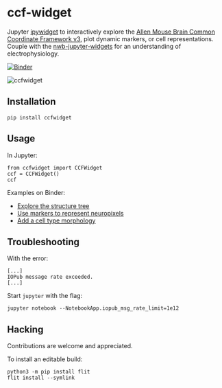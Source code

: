 # ccf-widget

Jupyter [ipywidget](https://ipywidgets.readthedocs.io/en/stable/) to
interactively explore the [Allen Mouse Brain Common Coordinate Framework
v3](https://doi.org/10.1016/j.cell.2020.04.007), plot dynamic markers, or cell
representations.  Couple with the
[nwb-jupyter-widgets](https://github.com/NeurodataWithoutBorders/nwb-jupyter-widgets)
for an understanding of electrophysiology.

[![Binder](http://mybinder.org/badge_logo.svg)](https://mybinder.org/v2/gh/NeurodataWithoutBorders/ccf-widget/master?filepath=examples%2FStructureTreeNavigation.ipynb)

![ccfwidget](https://i.imgur.com/Q4VY5du.gif)

## Installation

```
pip install ccfwidget
```

## Usage

In Jupyter:

```
from ccfwidget import CCFWidget
ccf = CCFWidget()
ccf
```

Examples on Binder:

- [Explore the structure tree](https://mybinder.org/v2/gh/NeurodataWithoutBorders/ccf-widget/master?filepath=examples%2FStructureTreeNavigation.ipynb)
- [Use markers to represent neuropixels](https://mybinder.org/v2/gh/NeurodataWithoutBorders/ccf-widget/master?filepath=examples%2FNeuropixelProbes.ipynb)
- [Add a cell type morphology](https://mybinder.org/v2/gh/NeurodataWithoutBorders/ccf-widget/master?filepath=examples%2FCellTypes.ipynb)

## Troubleshooting

With the error:

```
[...]
IOPub message rate exceeded.
[...]
```

Start `jupyter` with the flag:

```
jupyter notebook --NotebookApp.iopub_msg_rate_limit=1e12
```

## Hacking

Contributions are welcome and appreciated.

To install an editable build:

```
python3 -m pip install flit
flit install --symlink
```
